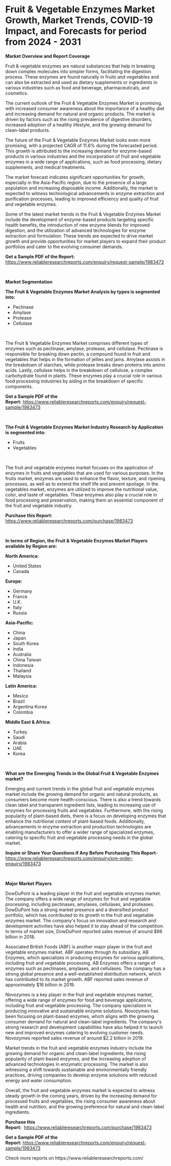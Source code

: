 <p><h1>Fruit & Vegetable Enzymes Market Growth, Market Trends, COVID-19 Impact, and Forecasts for period from 2024 - 2031</h1></p><p><strong>Market Overview and Report Coverage</strong></p>
<p><p>Fruit & vegetable enzymes are natural substances that help in breaking down complex molecules into simpler forms, facilitating the digestion process. These enzymes are found naturally in fruits and vegetables and can also be extracted and used as dietary supplements or ingredients in various industries such as food and beverage, pharmaceuticals, and cosmetics.</p><p>The current outlook of the Fruit & Vegetable Enzymes Market is promising, with increased consumer awareness about the importance of a healthy diet and increasing demand for natural and organic products. The market is driven by factors such as the rising prevalence of digestive disorders, increased adoption of a healthy lifestyle, and the growing demand for clean-label products.</p><p>The future of the Fruit & Vegetable Enzymes Market looks even more promising, with a projected CAGR of 11.6% during the forecasted period. This growth is attributed to the increasing demand for enzyme-based products in various industries and the incorporation of fruit and vegetable enzymes in a wide range of applications, such as food processing, dietary supplements, and medical treatments.</p><p>The market forecast indicates significant opportunities for growth, especially in the Asia-Pacific region, due to the presence of a large population and increasing disposable income. Additionally, the market is expected to witness technological advancements in enzyme extraction and purification processes, leading to improved efficiency and quality of fruit and vegetable enzymes.</p><p>Some of the latest market trends in the Fruit & Vegetable Enzymes Market include the development of enzyme-based products targeting specific health benefits, the introduction of new enzyme blends for improved digestion, and the utilization of advanced technologies for enzyme extraction and formulation. These trends are expected to drive market growth and provide opportunities for market players to expand their product portfolios and cater to the evolving consumer demands.</p></p>
<p><strong>Get a Sample PDF of the Report:</strong> <a href="https://www.reliableresearchreports.com/enquiry/request-sample/1983473">https://www.reliableresearchreports.com/enquiry/request-sample/1983473</a></p>
<p>&nbsp;</p>
<p><strong>Market Segmentation</strong></p>
<p><strong>The Fruit & Vegetable Enzymes Market Analysis by types is segmented into:</strong></p>
<p><ul><li>Pectinase</li><li>Amylase</li><li>Protease</li><li>Cellulase</li></ul></p>
<p>&nbsp;</p>
<p><p>The Fruit & Vegetable Enzymes Market comprises different types of enzymes such as pectinase, amylase, protease, and cellulase. Pectinase is responsible for breaking down pectin, a compound found in fruit and vegetables that helps in the formation of jellies and jams. Amylase assists in the breakdown of starches, while protease breaks down proteins into amino acids. Lastly, cellulase helps in the breakdown of cellulose, a complex carbohydrate found in plants. These enzymes play a crucial role in various food processing industries by aiding in the breakdown of specific components.</p></p>
<p><strong>Get a Sample PDF of the Report:</strong>&nbsp;<a href="https://www.reliableresearchreports.com/enquiry/request-sample/1983473">https://www.reliableresearchreports.com/enquiry/request-sample/1983473</a></p>
<p>&nbsp;</p>
<p><strong>The Fruit & Vegetable Enzymes Market Industry Research by Application is segmented into:</strong></p>
<p><ul><li>Fruits</li><li>Vegetables</li></ul></p>
<p>&nbsp;</p>
<p><p>The fruit and vegetable enzymes market focuses on the application of enzymes in fruits and vegetables that are used for various purposes. In the fruits market, enzymes are used to enhance the flavor, texture, and ripening processes, as well as to extend the shelf life and prevent spoilage. In the vegetables market, enzymes are utilized to improve the nutritional value, color, and taste of vegetables. These enzymes also play a crucial role in food processing and preservation, making them an essential component of the fruit and vegetable industry.</p></p>
<p><strong>Purchase this Report:</strong>&nbsp; <a href="https://www.reliableresearchreports.com/purchase/1983473">https://www.reliableresearchreports.com/purchase/1983473</a></p>
<p>&nbsp;</p>
<p><strong>In terms of Region, the Fruit & Vegetable Enzymes Market Players available by Region are:</strong></p>
<p>
    <p> <strong> North America: </strong>
        <ul>
            <li>United States</li>
            <li>Canada</li>
        </ul>
        </p> 
    <p> <strong> Europe: </strong>
        <ul>
            <li>Germany</li>
            <li>France</li>
            <li>U.K.</li>
            <li>Italy</li>
            <li>Russia</li>
        </ul>
        </p> 
    <p> <strong> Asia-Pacific: </strong>
        <ul>
            <li>China</li>
            <li>Japan</li>
            <li>South Korea</li>
            <li>India</li>
            <li>Australia</li>
            <li>China Taiwan</li>
            <li>Indonesia</li>
            <li>Thailand</li>
            <li>Malaysia</li>
        </ul>
        </p> 
    <p> <strong> Latin America: </strong>
        <ul>
            <li>Mexico</li>
            <li>Brazil</li>
            <li>Argentina Korea</li>
            <li>Colombia</li>
        </ul>
        </p> 
    <p> <strong> Middle East & Africa: </strong>
        <ul>
            <li>Turkey</li>
            <li>Saudi</li>
            <li>Arabia</li>
            <li>UAE</li>
            <li>Korea</li>
        </ul>
    </p>
    </p>
<p>&nbsp;</p>
<p><strong>What are the Emerging Trends in the Global Fruit & Vegetable Enzymes market?</strong></p>
<p><p>Emerging and current trends in the global fruit and vegetable enzymes market include the growing demand for organic and natural products, as consumers become more health-conscious. There is also a trend towards clean label and transparent ingredient lists, leading to increasing use of enzymes for processing fruits and vegetables. Furthermore, with the rising popularity of plant-based diets, there is a focus on developing enzymes that enhance the nutritional content of plant-based foods. Additionally, advancements in enzyme extraction and production technologies are enabling manufacturers to offer a wider range of specialized enzymes, catering to specific fruit and vegetable processing needs in the global market.</p></p>
<p><strong>Inquire or Share Your Questions If Any Before Purchasing This Report</strong>- <a href="https://www.reliableresearchreports.com/enquiry/pre-order-enquiry/1983473">https://www.reliableresearchreports.com/enquiry/pre-order-enquiry/1983473</a></p>
<p>&nbsp;</p>
<p><strong>Major Market Players</strong></p>
<p><p>DowDuPont is a leading player in the fruit and vegetable enzymes market. The company offers a wide range of enzymes for fruit and vegetable processing, including pectinases, amylases, cellulases, and proteases. DowDuPont has a strong market presence and a diversified product portfolio, which has contributed to its growth in the fruit and vegetable enzymes market. The company's focus on innovation and research and development activities have also helped it to stay ahead of the competition. In terms of market size, DowDuPont reported sales revenue of around $86 billion in 2018.</p><p>Associated British Foods (ABF) is another major player in the fruit and vegetable enzymes market. ABF operates through its subsidiary, AB Enzymes, which specializes in producing enzymes for various applications, including fruit and vegetable processing. AB Enzymes offers a range of enzymes such as pectinases, amylases, and cellulases. The company has a strong global presence and a well-established distribution network, which has contributed to its market growth. ABF reported sales revenue of approximately $16 billion in 2019.</p><p>Novozymes is a key player in the fruit and vegetable enzymes market, offering a wide range of enzymes for food and beverage applications, including fruit and vegetable processing. The company specializes in producing innovative and sustainable enzyme solutions. Novozymes has been focusing on plant-based enzymes, which aligns with the growing consumer demand for natural and clean-label ingredients. The company's strong research and development capabilities have also helped it to launch new and improved enzymes catering to evolving customer needs. Novozymes reported sales revenue of around $2.2 billion in 2019.</p><p>Market trends in the fruit and vegetable enzymes industry include the growing demand for organic and clean-label ingredients, the rising popularity of plant-based enzymes, and the increasing adoption of advanced technologies in enzymatic processing. The market is also witnessing a shift towards sustainable and environmentally friendly practices, driving companies to develop enzyme solutions with reduced energy and water consumption.</p><p>Overall, the fruit and vegetable enzymes market is expected to witness steady growth in the coming years, driven by the increasing demand for processed fruits and vegetables, the rising consumer awareness about health and nutrition, and the growing preference for natural and clean-label ingredients.</p></p>
<p><strong>Purchase this Report:</strong>&nbsp;&nbsp;<a href="https://www.reliableresearchreports.com/purchase/1983473">https://www.reliableresearchreports.com/purchase/1983473</a></p>
<p></p>
<p><strong>Get a Sample PDF of the Report:</strong>&nbsp;<a href="https://www.reliableresearchreports.com/enquiry/request-sample/1983473">https://www.reliableresearchreports.com/enquiry/request-sample/1983473</a></p>
<p>Check more reports on https://www.reliableresearchreports.com/</p>